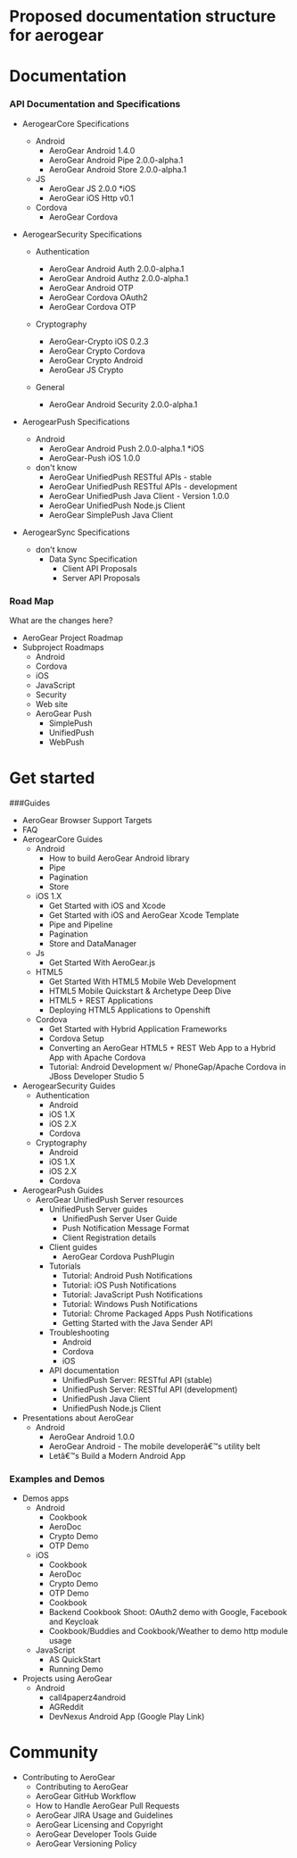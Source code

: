 # Proposed documentation structure for aerogear
# Documentation
### API Documentation and Specifications
* AerogearCore Specifications
  * Android
    * AeroGear Android 1.4.0
    * AeroGear Android Pipe 2.0.0-alpha.1
    * AeroGear Android Store 2.0.0-alpha.1
  * JS
    * AeroGear JS 2.0.0
  *iOS
    * AeroGear iOS Http v0.1
  * Cordova
    * AeroGear Cordova

* AerogearSecurity Specifications
  * Authentication
    * AeroGear Android Auth 2.0.0-alpha.1
    * AeroGear Android Authz 2.0.0-alpha.1
    * AeroGear Android OTP
    * AeroGear Cordova OAuth2
    * AeroGear Cordova OTP

  * Cryptography
    * AeroGear-Crypto iOS 0.2.3
    * AeroGear Crypto Cordova
    * AeroGear Crypto Android
    * AeroGear JS Crypto
  * General
    * AeroGear Android Security 2.0.0-alpha.1

* AerogearPush Specifications
  * Android
    * AeroGear Android Push 2.0.0-alpha.1
  *iOS
    * AeroGear-Push iOS 1.0.0
  * don't know
    * AeroGear UnifiedPush RESTful APIs - stable
    * AeroGear UnifiedPush RESTful APIs - development
    * AeroGear UnifiedPush Java Client - Version 1.0.0
    * AeroGear UnifiedPush Node.js Client
    * AeroGear SimplePush Java Client
* AerogearSync Specifications
  * don't know
    * Data Sync Specification
      * Client API Proposals
      * Server API Proposals

### Road Map
What are the changes here?
* AeroGear Project Roadmap
* Subproject Roadmaps
  * Android
  * Cordova
  * iOS
  * JavaScript
  * Security
  * Web site
  * AeroGear Push
    * SimplePush
    * UnifiedPush
    * WebPush

# Get started
###Guides
* AeroGear Browser Support Targets
* FAQ
* AerogearCore Guides
  * Android
    * How to build AeroGear Android library
    * Pipe
    * Pagination
    * Store
  * iOS 1.X
    * Get Started with iOS and Xcode
    * Get Started with iOS and AeroGear Xcode Template
    * Pipe and Pipeline
    * Pagination
    * Store and DataManager
  * Js
    * Get Started With AeroGear.js
  * HTML5
    * Get Started With HTML5 Mobile Web Development
    * HTML5 Mobile Quickstart & Archetype Deep Dive
    * HTML5 + REST Applications
    * Deploying HTML5 Applications to Openshift
  * Cordova
    * Get Started with Hybrid Application Frameworks
    * Cordova Setup
    * Converting an AeroGear HTML5 + REST Web App to a Hybrid App with Apache Cordova
    * Tutorial: Android Development w/ PhoneGap/Apache Cordova in JBoss Developer Studio 5
* AerogearSecurity Guides
  * Authentication
    * Android
    * iOS 1.X
    * iOS 2.X
    * Cordova
  * Cryptography
    * Android
    * iOS 1.X
    * iOS 2.X
    * Cordova
* AerogearPush Guides
  * AeroGear UnifiedPush Server resources
    * UnifiedPush Server guides
      * UnifiedPush Server User Guide
      * Push Notification Message Format
      * Client Registration details
    * Client guides
      * AeroGear Cordova PushPlugin
    * Tutorials
      * Tutorial: Android Push Notifications
      * Tutorial: iOS Push Notifications
      * Tutorial: JavaScript Push Notifications
      * Tutorial: Windows Push Notifications
      * Tutorial: Chrome Packaged Apps Push Notifications
      * Getting Started with the Java Sender API
    * Troubleshooting
      * Android
      * Cordova
      * iOS
    * API documentation
      * UnifiedPush Server: RESTful API (stable)
      * UnifiedPush Server: RESTful API (development)
      * UnifiedPush Java Client
      * UnifiedPush Node.js Client
* Presentations about AeroGear
  * Android
    * AeroGear Android 1.0.0
    * AeroGear Android - The mobile developerâ€™s utility belt
    * Letâ€™s Build a Modern Android App

### Examples and Demos
* Demos apps
  * Android
    * Cookbook
    * AeroDoc
    * Crypto Demo
    * OTP Demo
  * iOS
    * Cookbook
    * AeroDoc
    * Crypto Demo
    * OTP Demo
    * Cookbook
    * Backend Cookbook Shoot: OAuth2 demo with Google, Facebook and Keycloak
    * Cookbook/Buddies and Cookbook/Weather to demo http module usage
  * JavaScript
    * AS QuickStart
    * Running Demo
* Projects using AeroGear
  * Android
    * call4paperz4android
    * AGReddit
    * DevNexus Android App (Google Play Link)

# Community
  * Contributing to AeroGear
    * Contributing to AeroGear
    * AeroGear GitHub Workflow
    * How to Handle AeroGear Pull Requests
    * AeroGear JIRA Usage and Guidelines
    * AeroGear Licensing and Copyright
    * AeroGear Developer Tools Guide
    * AeroGear Versioning Policy
